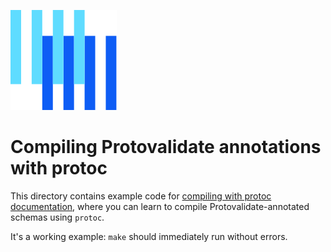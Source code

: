 ![The Buf logo](https://raw.githubusercontent.com/bufbuild/protovalidate/main/.github/buf-logo.svg)

# Compiling Protovalidate annotations with protoc

This directory contains example code for [compiling with protoc documentation][documentation], where you can learn to compile Protovalidate-annotated schemas using `protoc`.

It's a working example: `make` should immediately run without errors.

[documentation]: https://buf.build/docs/protovalidate/schemas/adding-protovalidate/#compiling-with-protoc
